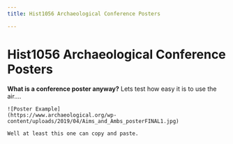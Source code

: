 ```yaml
---
title: Hist1056 Archaeological Conference Posters

---
```


# Hist1056 Archaeological Conference Posters
**What is a conference poster anyway?**
Lets test how easy it is to use the air....
```
![Poster Example]
(https://www.archaeological.org/wp-content/uploads/2019/04/Aims_and_Ambs_posterFINAL1.jpg)

Well at least this one can copy and paste.